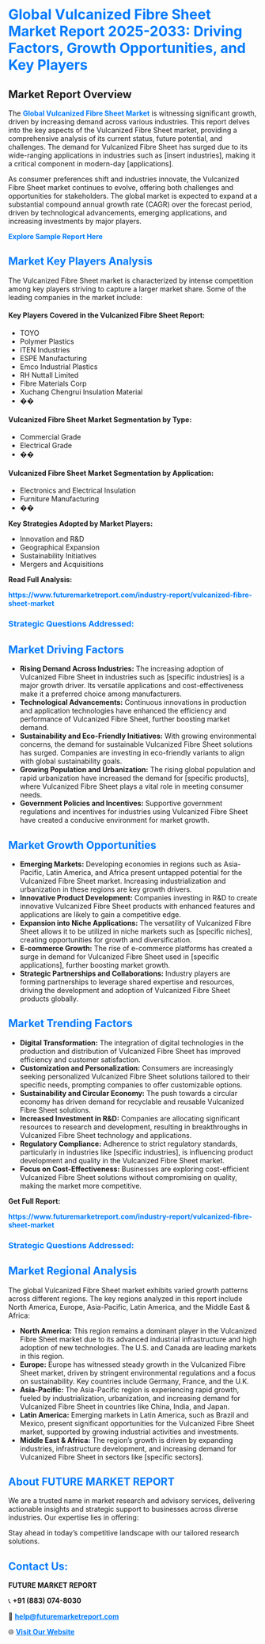 <h1 style="color: #007BFF;">Global Vulcanized Fibre Sheet Market Report 2025-2033: Driving Factors, Growth Opportunities, and Key Players</h1>

<section id="overview">
<h2>Market Report Overview</h2>
<p>The <a href="https://www.futuremarketreport.com/industry-report/vulcanized-fibre-sheet-market" style="color: #007BFF; text-decoration: none;"><strong>Global Vulcanized Fibre Sheet Market</strong></a> is witnessing significant growth, driven by increasing demand across various industries. This report delves into the key aspects of the Vulcanized Fibre Sheet market, providing a comprehensive analysis of its current status, future potential, and challenges. The demand for Vulcanized Fibre Sheet has surged due to its wide-ranging applications in industries such as [insert industries], making it a critical component in modern-day [applications].</p>
<p>As consumer preferences shift and industries innovate, the Vulcanized Fibre Sheet market continues to evolve, offering both challenges and opportunities for stakeholders. The global market is expected to expand at a substantial compound annual growth rate (CAGR) over the forecast period, driven by technological advancements, emerging applications, and increasing investments by major players.</p>
</section>

<section id="overview">
<p><a href="https://www.futuremarketreport.com/request-sample/reportId=113555" style="color: #007BFF; text-decoration: none;"><strong>Explore Sample Report Here</strong></a></p>
</section>

<section id="key-players">
<h2 style="color: #007BFF;">Market Key Players Analysis</h2>
<p>The Vulcanized Fibre Sheet market is characterized by intense competition among key players striving to capture a larger market share. Some of the leading companies in the market include:</p>
<h4>Key Players Covered in the Vulcanized Fibre Sheet Report:</h4>
<ul><li>TOYO</li><li>Polymer Plastics</li><li>ITEN Industries</li><li>ESPE Manufacturing</li><li>Emco Industrial Plastics</li><li>RH Nuttall Limited</li><li>Fibre Materials Corp</li><li>Xuchang Chengrui Insulation Material</li><li>��</li></ul>
<h4>Vulcanized Fibre Sheet Market Segmentation by Type:</h4>
<ul><li>Commercial Grade</li><li>Electrical Grade</li><li>��</li></ul>

<h4>Vulcanized Fibre Sheet Market Segmentation by Application:</h4>
<ul><li>Electronics and Electrical Insulation</li><li>Furniture Manufacturing</li><li>��</li></ul>
<p><strong>Key Strategies Adopted by Market Players:</strong></p>
<ul>
<li>Innovation and R&D</li>
<li>Geographical Expansion</li>
<li>Sustainability Initiatives</li>
<li>Mergers and Acquisitions</li>
</ul>
</section>

<section>
<p><strong>Read Full Analysis: </strong></p><a href="https://www.futuremarketreport.com/industry-report/vulcanized-fibre-sheet-market" style="color: #007BFF; text-decoration: none;"><strong>https://www.futuremarketreport.com/industry-report/vulcanized-fibre-sheet-market</strong></a>
<h3 style="color: #007BFF;">Strategic Questions Addressed:</h3>
</section>

<section id="driving-factors">
<h2 style="color: #007BFF;">Market Driving Factors</h2>
<ul>
<li><strong>Rising Demand Across Industries:</strong> The increasing adoption of Vulcanized Fibre Sheet in industries such as [specific industries] is a major growth driver. Its versatile applications and cost-effectiveness make it a preferred choice among manufacturers.</li>
<li><strong>Technological Advancements:</strong> Continuous innovations in production and application technologies have enhanced the efficiency and performance of Vulcanized Fibre Sheet, further boosting market demand.</li>
<li><strong>Sustainability and Eco-Friendly Initiatives:</strong> With growing environmental concerns, the demand for sustainable Vulcanized Fibre Sheet solutions has surged. Companies are investing in eco-friendly variants to align with global sustainability goals.</li>
<li><strong>Growing Population and Urbanization:</strong> The rising global population and rapid urbanization have increased the demand for [specific products], where Vulcanized Fibre Sheet plays a vital role in meeting consumer needs.</li>
<li><strong>Government Policies and Incentives:</strong> Supportive government regulations and incentives for industries using Vulcanized Fibre Sheet have created a conducive environment for market growth.</li>
</ul>
</section>

<section id="growth-opportunities">
<h2 style="color: #007BFF;">Market Growth Opportunities</h2>
<ul>
<li><strong>Emerging Markets:</strong> Developing economies in regions such as Asia-Pacific, Latin America, and Africa present untapped potential for the Vulcanized Fibre Sheet market. Increasing industrialization and urbanization in these regions are key growth drivers.</li>
<li><strong>Innovative Product Development:</strong> Companies investing in R&D to create innovative Vulcanized Fibre Sheet products with enhanced features and applications are likely to gain a competitive edge.</li>
<li><strong>Expansion into Niche Applications:</strong> The versatility of Vulcanized Fibre Sheet allows it to be utilized in niche markets such as [specific niches], creating opportunities for growth and diversification.</li>
<li><strong>E-commerce Growth:</strong> The rise of e-commerce platforms has created a surge in demand for Vulcanized Fibre Sheet used in [specific applications], further boosting market growth.</li>
<li><strong>Strategic Partnerships and Collaborations:</strong> Industry players are forming partnerships to leverage shared expertise and resources, driving the development and adoption of Vulcanized Fibre Sheet products globally.</li>
</ul>
</section>

<section id="trending-factors">
<h2 style="color: #007BFF;">Market Trending Factors</h2>
<ul>
<li><strong>Digital Transformation:</strong> The integration of digital technologies in the production and distribution of Vulcanized Fibre Sheet has improved efficiency and customer satisfaction.</li>
<li><strong>Customization and Personalization:</strong> Consumers are increasingly seeking personalized Vulcanized Fibre Sheet solutions tailored to their specific needs, prompting companies to offer customizable options.</li>
<li><strong>Sustainability and Circular Economy:</strong> The push towards a circular economy has driven demand for recyclable and reusable Vulcanized Fibre Sheet solutions.</li>
<li><strong>Increased Investment in R&D:</strong> Companies are allocating significant resources to research and development, resulting in breakthroughs in Vulcanized Fibre Sheet technology and applications.</li>
<li><strong>Regulatory Compliance:</strong> Adherence to strict regulatory standards, particularly in industries like [specific industries], is influencing product development and quality in the Vulcanized Fibre Sheet market.</li>
<li><strong>Focus on Cost-Effectiveness:</strong> Businesses are exploring cost-efficient Vulcanized Fibre Sheet solutions without compromising on quality, making the market more competitive.</li>
</ul>
</section>

<section>
<p><strong>Get Full Report: </strong></p><a href="https://www.futuremarketreport.com/industry-report/vulcanized-fibre-sheet-market" style="color: #007BFF; text-decoration: none;"><strong>https://www.futuremarketreport.com/industry-report/vulcanized-fibre-sheet-market</strong></a>
<h3 style="color: #007BFF;">Strategic Questions Addressed:</h3>
</section>


<section id="regional-analysis">
<h2 style="color: #007BFF;">Market Regional Analysis</h2>
<p>The global Vulcanized Fibre Sheet market exhibits varied growth patterns across different regions. The key regions analyzed in this report include North America, Europe, Asia-Pacific, Latin America, and the Middle East & Africa:</p>
<ul>
<li><strong>North America:</strong> This region remains a dominant player in the Vulcanized Fibre Sheet market due to its advanced industrial infrastructure and high adoption of new technologies. The U.S. and Canada are leading markets in this region.</li>
<li><strong>Europe:</strong> Europe has witnessed steady growth in the Vulcanized Fibre Sheet market, driven by stringent environmental regulations and a focus on sustainability. Key countries include Germany, France, and the U.K.</li>
<li><strong>Asia-Pacific:</strong> The Asia-Pacific region is experiencing rapid growth, fueled by industrialization, urbanization, and increasing demand for Vulcanized Fibre Sheet in countries like China, India, and Japan.</li>
<li><strong>Latin America:</strong> Emerging markets in Latin America, such as Brazil and Mexico, present significant opportunities for the Vulcanized Fibre Sheet market, supported by growing industrial activities and investments.</li>
<li><strong>Middle East & Africa:</strong> The region’s growth is driven by expanding industries, infrastructure development, and increasing demand for Vulcanized Fibre Sheet in sectors like [specific sectors].</li>
</ul>
</section>

<footer>
<h2 style="color: #007BFF;">About FUTURE MARKET REPORT</h2>
<p>We are a trusted name in market research and advisory services, delivering actionable insights and strategic support to businesses across diverse industries. Our expertise lies in offering:</p>

<p>Stay ahead in today’s competitive landscape with our tailored research solutions.</p>

<h2 style="color: #007BFF;">Contact Us:</h2>
<p><strong>FUTURE MARKET REPORT</strong></p>
<p>📞 <strong>+91 (883) 074-8030</strong></p>
<p>📧 <strong><a href="mailto:help@futuremarketreport.com" style="color: #007BFF;">help@futuremarketreport.com</a></strong></p>
<p>🌐 <strong><a href="https://www.futuremarketreport.com/" style="color: #007BFF;">Visit Our Website</a></strong></p>
</footer>